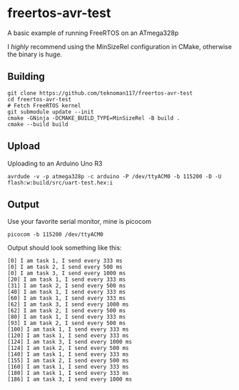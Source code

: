 freertos-avr-test
=============

A basic example of running FreeRTOS on an ATmega328p

I *highly* recommend using the MinSizeRel configuration in CMake, otherwise the binary is huge.

Building
--------
```
git clone https://github.com/teknoman117/freertos-avr-test
cd freertos-avr-test
# Fetch FreeRTOS kernel
git submodule update --init
cmake -GNinja -DCMAKE_BUILD_TYPE=MinSizeRel -B build .
cmake --build build
```

Upload
------
Uploading to an Arduino Uno R3
```
avrdude -v -p atmega328p -c arduino -P /dev/ttyACM0 -b 115200 -D -U flash:w:build/src/uart-test.hex:i
```

Output
------
Use your favorite serial monitor, mine is picocom
```
picocom -b 115200 /dev/ttyACM0
```

Output should look something like this:
```
[0] I am task 1, I send every 333 ms
[0] I am task 2, I send every 500 ms
[0] I am task 3, I send every 1000 ms
[20] I am task 1, I send every 333 ms
[31] I am task 2, I send every 500 ms
[40] I am task 1, I send every 333 ms
[60] I am task 1, I send every 333 ms
[62] I am task 3, I send every 1000 ms
[62] I am task 2, I send every 500 ms
[80] I am task 1, I send every 333 ms
[93] I am task 2, I send every 500 ms
[100] I am task 1, I send every 333 ms
[120] I am task 1, I send every 333 ms
[124] I am task 3, I send every 1000 ms
[124] I am task 2, I send every 500 ms
[140] I am task 1, I send every 333 ms
[155] I am task 2, I send every 500 ms
[160] I am task 1, I send every 333 ms
[180] I am task 1, I send every 333 ms
[186] I am task 3, I send every 1000 ms
```